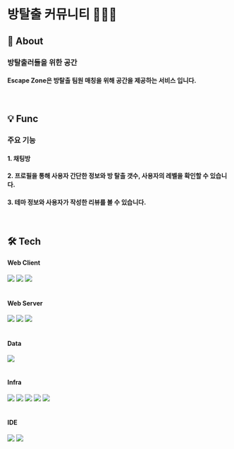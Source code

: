 <div>
    <div>
        <h1> 방탈출 커뮤니티 🚪🏃‍♀️</h1>
       <h2>📂 About</h2>
       <h3>방탈출러들을 위한 공간</h3>
       <h4>Escape Zone은 방탈출 팀원 매칭을 위해 공간을 제공하는 서비스 입니다.</h4>
    </div>
    <br/>
    <h2>💡 Func</h2>
    <h3>주요 기능</h3>
    <h4>1. 채팅방</h4>
    <h4>2. 프로필을 통해 사용자 간단한 정보와 방 탈출 갯수, 사용자의 레벨을 확인할 수 있습니다.</h4>
     <h4>3. 테마 정보와 사용자가 작성한 리뷰를 볼 수 있습니다.</h4>
    <br/>
    <h2>🛠 Tech</h2>
    <div>
        <h4>Web Client</h4>
        <img src="https://img.shields.io/badge/TypeScript-3178C6?style=flat&logo=TypeScript&logoColor=white" />
        <img src="https://img.shields.io/badge/React-61DAFB?style=flat&logo=React&logoColor=black" />
         <img src="https://img.shields.io/badge/Next.js-ffffff?style=flat&logo=Next.js&logoColor=black" />
    </div>
    <br/>
    <div>
        <h4>Web Server</h4>
        <img src="https://img.shields.io/badge/Java-007396?style=flat&logo=Java&logoColor=white" />
        <img src="https://img.shields.io/badge/Spring-6DB33F?style=flat&logo=Spring&logoColor=white" />
        <img src="https://img.shields.io/badge/Gradle-02303A?style=flat&logo=Gradle&logoColor=white" />
    </div>
    <br/>
    <div>
        <h4>Data</h4>
        <img src="https://img.shields.io/badge/MariaDB-003545?style=flat&logo=MariaDB&logoColor=white" />
    </div>
    <br/>
    <div>
        <h4>Infra</h4>
        <img src="https://img.shields.io/badge/Git-F05032?style=flat&logo=Git&logoColor=white" />
        <img src="https://img.shields.io/badge/Jenkins-D24939?style=flat&logo=Jenkins&logoColor=white" />
        <img src="https://img.shields.io/badge/Amazon-FF9900?style=flat&logo=Amazon&logoColor=white" />
        <img src="https://img.shields.io/badge/Docker-2496ED?style=flat&logo=Docker&logoColor=white" />
         <img src="https://img.shields.io/badge/Slack-4A154B?style=flat&logo=Slack&logoColor=white" />
    </div>
    <br/>
    <div>
        <h4>IDE</h4>
        <img src="https://img.shields.io/badge/Visual%20Studio%20Code-007ACC?style=flat&logo=Visual%20Studio%20Code&logoColor=white" />
        <img src="https://img.shields.io/badge/Intellij%20IDEA-000000?style=flat&logo=Intellij%20IDEA&logoColor=white" />
    </div>  
</div>
